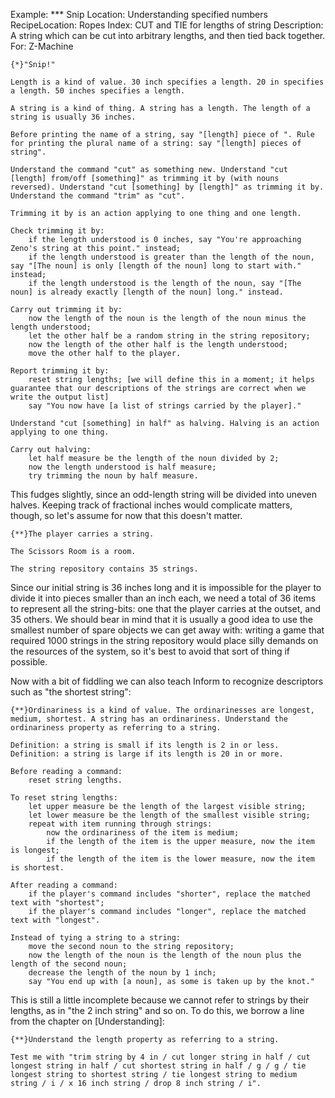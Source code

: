 Example: *** Snip
Location: Understanding specified numbers
RecipeLocation: Ropes
Index: CUT and TIE for lengths of string
Description: A string which can be cut into arbitrary lengths, and then tied back together.
For: Z-Machine

  

``` inform7
{*}"Snip!"

Length is a kind of value. 30 inch specifies a length. 20 in specifies a length. 50 inches specifies a length.

A string is a kind of thing. A string has a length. The length of a string is usually 36 inches.

Before printing the name of a string, say "[length] piece of ". Rule for printing the plural name of a string: say "[length] pieces of string".

Understand the command "cut" as something new. Understand "cut [length] from/off [something]" as trimming it by (with nouns reversed). Understand "cut [something] by [length]" as trimming it by. Understand the command "trim" as "cut".

Trimming it by is an action applying to one thing and one length.

Check trimming it by:
	if the length understood is 0 inches, say "You're approaching Zeno's string at this point." instead;
	if the length understood is greater than the length of the noun, say "[The noun] is only [length of the noun] long to start with." instead;
	if the length understood is the length of the noun, say "[The noun] is already exactly [length of the noun] long." instead.

Carry out trimming it by:
	now the length of the noun is the length of the noun minus the length understood;
	let the other half be a random string in the string repository;
	now the length of the other half is the length understood;
	move the other half to the player.

Report trimming it by:
	reset string lengths; [we will define this in a moment; it helps guarantee that our descriptions of the strings are correct when we write the output list]
	say "You now have [a list of strings carried by the player]."

Understand "cut [something] in half" as halving. Halving is an action applying to one thing.

Carry out halving:
	let half measure be the length of the noun divided by 2;
	now the length understood is half measure;
	try trimming the noun by half measure.
```

  
This fudges slightly, since an odd-length string will be divided into uneven halves. Keeping track of fractional inches would complicate matters, though, so let's assume for now that this doesn't matter.

  

``` inform7
{**}The player carries a string.

The Scissors Room is a room.

The string repository contains 35 strings.
```

  
Since our initial string is 36 inches long and it is impossible for the player to divide it into pieces smaller than an inch each, we need a total of 36 items to represent all the string-bits: one that the player carries at the outset, and 35 others. We should bear in mind that it is usually a good idea to use the smallest number of spare objects we can get away with: writing a game that required 1000 strings in the string repository would place silly demands on the resources of the system, so it's best to avoid that sort of thing if possible.

  
Now with a bit of fiddling we can also teach Inform to recognize descriptors such as "the shortest string":

  

``` inform7
{**}Ordinariness is a kind of value. The ordinarinesses are longest, medium, shortest. A string has an ordinariness. Understand the ordinariness property as referring to a string.

Definition: a string is small if its length is 2 in or less. Definition: a string is large if its length is 20 in or more.

Before reading a command:
	reset string lengths.

To reset string lengths:
	let upper measure be the length of the largest visible string;
	let lower measure be the length of the smallest visible string;
	repeat with item running through strings:
		now the ordinariness of the item is medium;
		if the length of the item is the upper measure, now the item is longest;
		if the length of the item is the lower measure, now the item is shortest.

After reading a command:
	if the player's command includes "shorter", replace the matched text with "shortest";
	if the player's command includes "longer", replace the matched text with "longest".

Instead of tying a string to a string:
	move the second noun to the string repository;
	now the length of the noun is the length of the noun plus the length of the second noun;
	decrease the length of the noun by 1 inch;
	say "You end up with [a noun], as some is taken up by the knot."
```

  
This is still a little incomplete because we cannot refer to strings by their lengths, as in "the 2 inch string" and so on. To do this, we borrow a line from the chapter on [Understanding]:

  

``` inform7
{**}Understand the length property as referring to a string.

Test me with "trim string by 4 in / cut longer string in half / cut longest string in half / cut shortest string in half / g / g / tie longest string to shortest string / tie longest string to medium string / i / x 16 inch string / drop 8 inch string / i".
```

